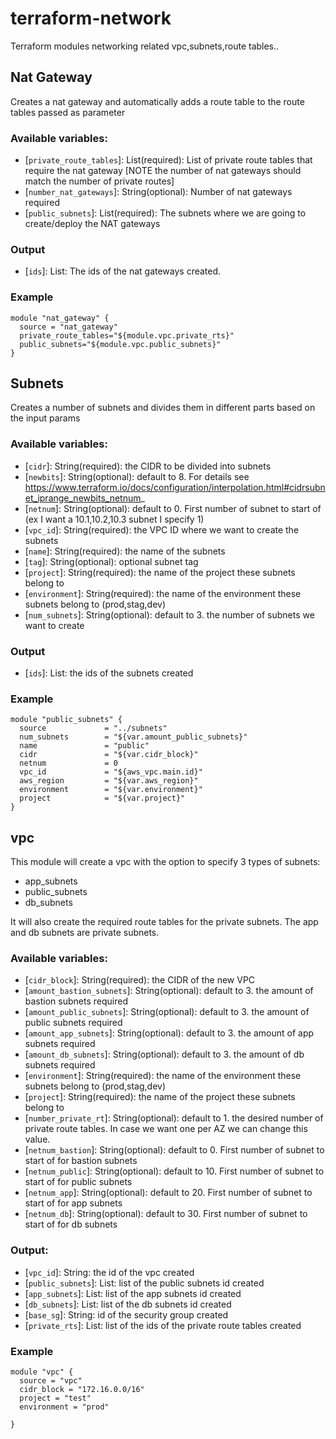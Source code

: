 # terraform-network
Terraform modules networking related vpc,subnets,route tables..

## Nat Gateway
Creates a nat gateway and automatically adds a route table to the route tables passed as parameter

### Available variables:
 * [`private_route_tables`]: List(required): List of private route tables that require the nat gateway [NOTE the number of nat gateways should match the number of private routes]
 * [`number_nat_gateways`]: String(optional):  Number of nat gateways required
 * [`public_subnets`]: List(required): The subnets where we are going to create/deploy the NAT gateways
### Output
 * [`ids`]: List: The ids of the nat gateways created.

### Example
  ```
  module "nat_gateway" {
    source = "nat_gateway"
    private_route_tables="${module.vpc.private_rts}"
    public_subnets="${module.vpc.public_subnets}"
  }
  ```
## Subnets

Creates a number of subnets and divides them in different parts based on the input params

### Available variables:
 * [`cidr`]: String(required): the CIDR to be divided into subnets  
 * [`newbits`]: String(optional): default to 8. For details see https://www.terraform.io/docs/configuration/interpolation.html#cidrsubnet_iprange_newbits_netnum_
 * [`netnum`]: String(optional): default to 0. First number of subnet to start of (ex I want a 10.1,10.2,10.3 subnet I specify 1)
 * [`vpc_id`]: String(required): the VPC ID where we want to create the subnets
 * [`name`]: String(required): the name of the subnets
 * [`tag`]: String(optional): optional subnet tag
 * [`project`]: String(required): the name of the project these subnets belong to
 * [`environment`]: String(required): the name of the environment these subnets belong to (prod,stag,dev)
 * [`num_subnets`]: String(optional): default to 3. the number of subnets we want to create

### Output
 * [`ids`]: List: the ids of the subnets created

### Example
```
module "public_subnets" {
  source             = "../subnets"
  num_subnets        = "${var.amount_public_subnets}"
  name               = "public"
  cidr               = "${var.cidr_block}"
  netnum             = 0
  vpc_id             = "${aws_vpc.main.id}"
  aws_region         = "${var.aws_region}"
  environment        = "${var.environment}"
  project            = "${var.project}"
}
```
## vpc
This module will create a vpc with the option to specify 3 types of subnets:
 - app_subnets
 - public_subnets
 - db_subnets

It will also create the required route tables for the private subnets. The app and db subnets are private subnets.

### Available variables:
 * [`cidr_block`]: String(required): the CIDR of the new VPC
 * [`amount_bastion_subnets`]: String(optional): default to 3. the amount of bastion subnets required
 * [`amount_public_subnets`]: String(optional): default to 3. the amount of public subnets required
 * [`amount_app_subnets`]: String(optional): default to 3. the amount of app subnets required
 * [`amount_db_subnets`]: String(optional): default to 3. the amount of db subnets required
 * [`environment`]: String(required): the name of the environment these subnets belong to (prod,stag,dev)
 * [`project`]: String(required): the name of the project these subnets belong to
 * [`number_private_rt`]: String(optional): default to 1. the desired number of private route tables. In case we want one per AZ we can change this value.
 * [`netnum_bastion`]: String(optional): default to 0. First number of subnet to start of for bastion subnets
 * [`netnum_public`]: String(optional): default to 10. First number of subnet to start of for public subnets
 * [`netnum_app`]: String(optional): default to 20. First number of subnet to start of for app subnets
 * [`netnum_db`]: String(optional): default to 30. First number of subnet to start of for db subnets

### Output:
 * [`vpc_id`]: String: the id of the vpc created
 * [`public_subnets`]: List: list of the public subnets id created
 * [`app_subnets`]: List: list of the app subnets id created
 * [`db_subnets`]: List: list of the db subnets id created
 * [`base_sg`]: String: id of the security group created
 * [`private_rts`]:  List: list of the ids of the private route tables created

### Example
 ```
 module "vpc" {
   source = "vpc"
   cidr_block = "172.16.0.0/16"
   project = "test"
   environment = "prod"

 }
 ```
